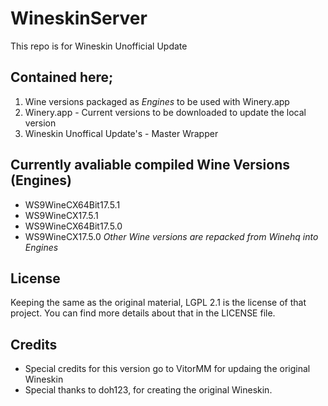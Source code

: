 # WineskinServer
This repo is for Wineskin Unofficial Update

## Contained here;
1) Wine versions packaged as *Engines* to be used with Winery.app
2) Winery.app - Current versions to be downloaded to update the local version
3) Wineskin Unoffical Update's - Master Wrapper

## Currently avaliable compiled Wine Versions (Engines)
- WS9WineCX64Bit17.5.1
- WS9WineCX17.5.1
- WS9WineCX64Bit17.5.0
- WS9WineCX17.5.0
*Other Wine versions are repacked from Winehq into Engines*

## License
Keeping the same as the original material, LGPL 2.1 is the license of that project. You can find more details about that in the LICENSE file.

## Credits
- Special credits for this version go to VitorMM for updaing the original Wineskin
- Special thanks to doh123, for creating the original Wineskin.
